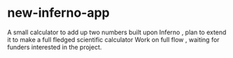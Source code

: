 # new-inferno-app
A small calculator to add up two numbers built upon Inferno , plan to extend it
to make a full fledged scientific calculator
Work on full flow , waiting for funders interested in the project.
